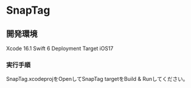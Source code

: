 # SnapTag

## 開発環境

Xcode 16.1
Swift 6
Deployment Target iOS17

### 実行手順

SnapTag.xcodeprojをOpenしてSnapTag targetをBuild & Runしてください。

